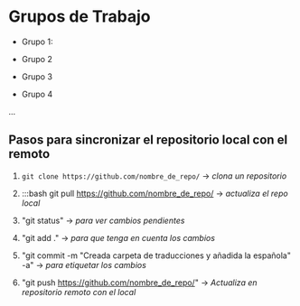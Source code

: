 # Grupos de Trabajo 

* Grupo 1:

* Grupo 2

* Grupo 3

* Grupo 4

...
## Pasos para sincronizar el repositorio local con el remoto

1. `git clone https://github.com/nombre_de_repo/` -> *clona un repositorio*

2. :::bash git pull https://github.com/nombre_de_repo/ -> *actualiza el repo local*

3. "git status" -> *para ver cambios pendientes*

4. "git add ." -> *para que tenga en cuenta los cambios*

5. "git commit -m "Creada carpeta de traducciones y añadida la española" -a" -> *para etiquetar los cambios*

6. "git push https://github.com/nombre_de_repo/" -> *Actualiza en repositorio remoto con el local*
